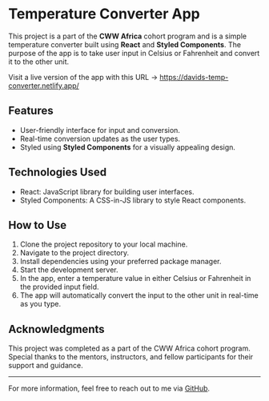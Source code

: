 # Temperature Converter App

This project is a part of the **CWW Africa** cohort program and is a simple temperature converter built using **React** and **Styled Components**. The purpose of the app is to take user input in Celsius or Fahrenheit and convert it to the other unit.

Visit a live version of the app with this URL -> https://davids-temp-converter.netlify.app/

## Features

- User-friendly interface for input and conversion.
- Real-time conversion updates as the user types.
- Styled using **Styled Components** for a visually appealing design.

## Technologies Used

- React: JavaScript library for building user interfaces.
- Styled Components: A CSS-in-JS library to style React components.

## How to Use

1. Clone the project repository to your local machine.
2. Navigate to the project directory.
3. Install dependencies using your preferred package manager.
4. Start the development server.
5. In the app, enter a temperature value in either Celsius or Fahrenheit in the provided input field.
6. The app will automatically convert the input to the other unit in real-time as you type.

## Acknowledgments

This project was completed as a part of the CWW Africa cohort program. Special thanks to the mentors, instructors, and fellow participants for their support and guidance.

---

For more information, feel free to reach out to me via [GitHub](https://github.com/DavidAdewale).
